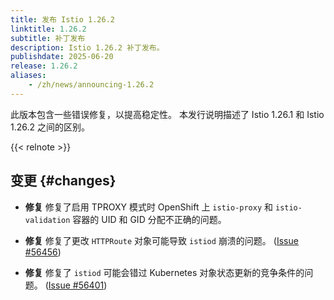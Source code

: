 ```yaml
---
title: 发布 Istio 1.26.2
linktitle: 1.26.2
subtitle: 补丁发布
description: Istio 1.26.2 补丁发布。
publishdate: 2025-06-20
release: 1.26.2
aliases:
    - /zh/news/announcing-1.26.2
---
```


此版本包含一些错误修复，以提高稳定性。
本发行说明描述了 Istio 1.26.1 和 Istio 1.26.2 之间的区别。

{{< relnote >}}

## 变更 {#changes}

- **修复** 修复了启用 TPROXY 模式时 OpenShift 上 `istio-proxy`
  和 `istio-validation` 容器的 UID 和 GID 分配不正确的问题。

- **修复** 修复了更改 `HTTPRoute` 对象可能导致 `istiod` 崩溃的问题。
  ([Issue #56456](https://github.com/istio/istio/issues/56456))

- **修复** 修复了 `istiod` 可能会错过 Kubernetes 对象状态更新的竞争条件的问题。
  ([Issue #56401](https://github.com/istio/istio/issues/56401))

